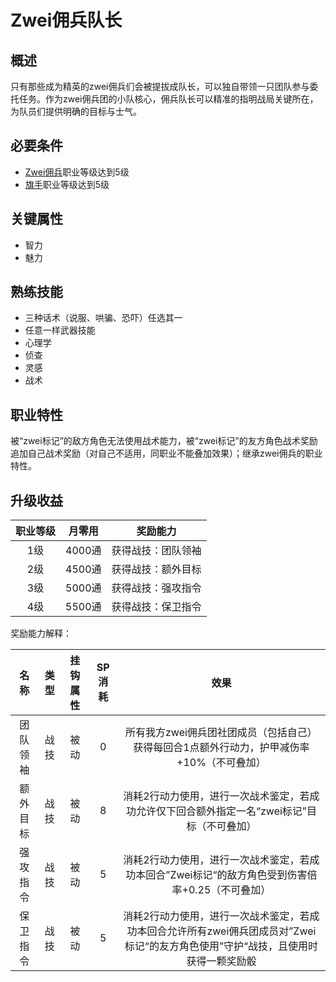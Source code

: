 # Zwei佣兵队长

## 概述

只有那些成为精英的zwei佣兵们会被提拔成队长，可以独自带领一只团队参与委托任务。作为zwei佣兵团的小队核心，佣兵队长可以精准的指明战局关键所在，为队员们提供明确的目标与士气。

## 必要条件

* <a href="../zwei-mercenary" target="_blank">Zwei佣兵</a>职业等级达到5级
* <a href="../../../basicJob/Standard-bearer" target="_blank">旗手</a>职业等级达到5级

## 关键属性

* 智力
* 魅力

## 熟练技能

* 三种话术（说服、哄骗、恐吓）任选其一
* 任意一样武器技能
* 心理学
* 侦查
* 灵感
* 战术

## 职业特性

被“zwei标记”的敌方角色无法使用战术能力，被“zwei标记”的友方角色战术奖励追加自己战术奖励（对自己不适用，同职业不能叠加效果）；继承zwei佣兵的职业特性。

## 升级收益

职业等级|月零用|奖励能力
:--:|:--:|:--:
1级|4000通|获得战技：团队领袖
2级|4500通|获得战技：额外目标
3级|5000通|获得战技：强攻指令
4级|5500通|获得战技：保卫指令

奖励能力解释：

名称|类型|挂钩属性|SP消耗|效果
:--:|:--:|:--:|:--:|:--:
团队领袖|战技|被动|0|所有我方zwei佣兵团社团成员（包括自己）获得每回合1点额外行动力，护甲减伤率+10%（不可叠加）
额外目标|战技|被动|8|消耗2行动力使用，进行一次战术鉴定，若成功允许仅下回合额外指定一名“zwei标记”目标（不可叠加）
强攻指令|战技|被动|5|消耗2行动力使用，进行一次战术鉴定，若成功本回合”Zwei标记“的敌方角色受到伤害倍率+0.25（不可叠加）
保卫指令|战技|被动|5|消耗2行动力使用，进行一次战术鉴定，若成功本回合允许所有zwei佣兵团成员对”Zwei标记“的友方角色使用”守护“战技，且使用时获得一颗奖励骰
